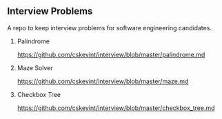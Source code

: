 Interview Problems
------------------

A repo to keep interview problems for software engineering candidates.

1. Palindrome
 
    https://github.com/cskevint/interview/blob/master/palindrome.md

1. Maze Solver
 
    https://github.com/cskevint/interview/blob/master/maze.md

1. Checkbox Tree

    https://github.com/cskevint/interview/blob/master/checkbox_tree.md
